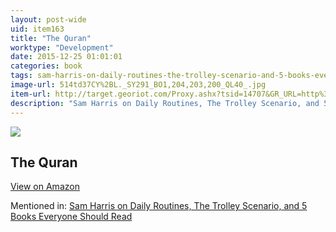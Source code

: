 ```yaml
---
layout: post-wide
uid: item163
title: "The Quran"
worktype: "Development"
date: 2015-12-25 01:01:01
categories: book
tags: sam-harris-on-daily-routines-the-trolley-scenario-and-5-books-everyone-should-read
image-url: 514td37CY%2BL._SY291_BO1,204,203,200_QL40_.jpg
item-url: http://target.georiot.com/Proxy.ashx?tsid=14707&GR_URL=http%3A%2F%2Fwww.amazon.com%2FQuran-Oxford-Worlds-Classics%2Fdp%2F0199535957%2F
description: "Sam Harris on Daily Routines, The Trolley Scenario, and 5 Books Everyone Should Read"
---
```

<a href="http://target.georiot.com/Proxy.ashx?tsid=14707&GR_URL=http%3A%2F%2Fwww.amazon.com%2FQuran-Oxford-Worlds-Classics%2Fdp%2F0199535957%2F" target="blank"><img src="../../../../img/thumbs/514td37CY%2BL._SY291_BO1,204,203,200_QL40_.jpg" class="prod-img"></a>
<h2>The Quran</h2>
<p><a class="btn btn-primary" href="http://target.georiot.com/Proxy.ashx?tsid=14707&GR_URL=http%3A%2F%2Fwww.amazon.com%2FQuran-Oxford-Worlds-Classics%2Fdp%2F0199535957%2F" target="blank">View on Amazon</a><p>
<p>Mentioned in: <a href="http://fourhourworkweek.com/2015/07/08/sam-harris-on-daily-routines-the-trolley-scenario-and-5-books-everyone-should-read/" target="blank">Sam Harris on Daily Routines, The Trolley Scenario, and 5 Books Everyone Should Read</a></p>
